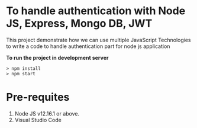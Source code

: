 # To handle authentication with Node JS, Express, Mongo DB, JWT

This project demonstrate how we can use multiple JavaScript Technologies to write a code to handle authentication part for node js application 

**To run the project in development server**
```
> npm install
> npm start
```

# Pre-requites
1. Node JS v12.16.1 or above.
2. Visual Studio Code

